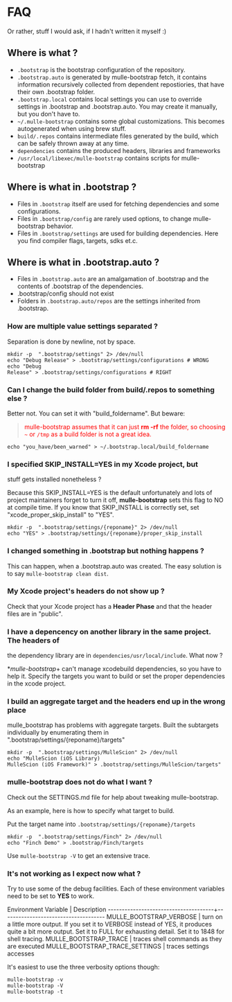 # FAQ

Or rather, stuff I would ask, if I hadn't written it myself :)

## Where is what ?

* `.bootstrap` is the bootstrap configuration of the repository.
* `.bootstrap.auto` is generated by mulle-bootstrap fetch, it contains
information recursively collected from dependent repostiories, that have their
own .bootstrap folder.
* `.bootstrap.local` contains local settings you can use to override settings
in .bootstrap and .bootstrap.auto. You may create it manually, but you don't
have to.
* `~/.mulle-bootstrap` contains some global customizations. This becomes
autogenerated when using brew stuff.
* `build/.repos` contains intermediate files generated by the build, which can
be safely thrown away at any time.
* `dependencies` contains the produced headers, libraries and frameworks
* `/usr/local/libexec/mulle-bootstrap` contains scripts for mulle-bootstrap



## Where is what in .bootstrap ?

* Files in `.bootstrap` itself are used for fetching dependencies and some
configurations.
* Files in `.bootstrap/config` are rarely used options, to change
mulle-bootstrap behavior.
* Files in `.bootstrap/settings` are used for building dependencies. Here you
find compiler flags, targets, sdks et.c.



## Where is what in .bootstrap.auto ?

* Files in `.bootstrap.auto` are an amalgamation of .bootstrap and the contents of
.bootstrap of the dependencies.
* .bootstrap/config should not exist
* Folders in `.bootstrap.auto/repos` are the settings inherited from
.bootstrap.



### How are multiple value settings separated ?

Separation is done by newline, not by space.

```console
mkdir -p  ".bootstrap/settings" 2> /dev/null
echo "Debug Release" > .bootstrap/settings/configurations # WRONG
echo "Debug
Release" > .bootstrap/settings/configurations # RIGHT
```


### Can I change the build folder from build/.repos to something else  ?

Better not. You can set it with "build_foldername".
But beware:

><font color=red>mulle-bootstrap assumes that it can just **rm -rf** the folder,
so choosing `~` or `/tmp` as a build folder is not a great idea.</font>

```console
echo "you_have/been_warned" > ~/.bootstrap.local/build_foldername
```


### I specified SKIP_INSTALL=YES in my Xcode project, but
stuff gets installed nonetheless ?

Because this SKIP_INSTALL=YES is the default unfortunately and lots of project
maintainers forget to turn it off, **mulle-bootstrap** sets this flag to NO at
compile time. If you know that SKIP_INSTALL is correctly set, set
"xcode_proper_skip_install" to "YES".

```console
mkdir -p  ".bootstrap/settings/{reponame}" 2> /dev/null
echo "YES" > .bootstrap/settings/{reponame}/proper_skip_install
```


### I changed something in .bootstrap but nothing happens ?

This can happen, when a .bootstrap.auto was created. The easy solution
is to say `mulle-bootstrap clean dist`.



### My Xcode project's headers do not show up ?

Check that your Xcode project has a **Header Phase** and that the header files
are in "public".



### I have a depencency on another library in the same project. The headers of
the dependency library are in `dependencies/usr/local/include`. What now ?

**mulle-bootstrap*+ can't manage xcodebuild dependencies, so you have to help
it. Specify the targets you want to build or set the proper dependencies in the
xcode project.



### I build an aggregate target and the headers end up in the wrong place

mulle_bootstrap has problems with aggregate targets. Built the subtargets
individually by enumerating them in ".bootstrap/settings/{reponame}/targets"


```console
mkdir -p  ".bootstrap/settings/MulleScion" 2> /dev/null
echo "MulleScion (iOS Library)
MulleScion (iOS Framework)" > .bootstrap/settings/MulleScion/targets"
```



### mulle-bootstrap does not do what I want  ?

Check out the SETTINGS.md file for help about tweaking mulle-bootstrap.

As an example, here is how to specify what target to build.

Put the target name into `.bootstrap/settings/{reponame}/targets`

```console
mkdir -p  ".bootstrap/settings/Finch" 2> /dev/null
echo "Finch Demo" > .bootstrap/Finch/targets
```

Use `mulle-bootstrap -V` to get an extensive trace.



### It's not working as I expect now what ?

Try to use some of the debug facilities. Each of these environment variables need to be
set to **YES** to work.

Environment Variable                  | Description
--------------------------------------+-------------------------------------
MULLE_BOOTSTRAP_VERBOSE               | turn on a little more output. If you set it to VERBOSE instead of YES, it produces quite a bit more output. Set it to FULL for exhausting detail.  Set it to 1848 for shell tracing.
MULLE_BOOTSTRAP_TRACE                 | traces shell commands as they are executed
MULLE_BOOTSTRAP_TRACE_SETTINGS        | traces settings accesses

It's easiest to use the three verbosity options though:

```console
mulle-bootstrap -v
mulle-bootstrap -V
mulle-bootstrap -t
```


